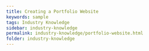 ```yaml
---
title: Creating a Portfolio Website
keywords: sample
tags: Industry Knowledge
sidebar: industry-knowledge
permalink: industry-knowledge/portfolio-website.html
folder: industry-knowledge
---
```

